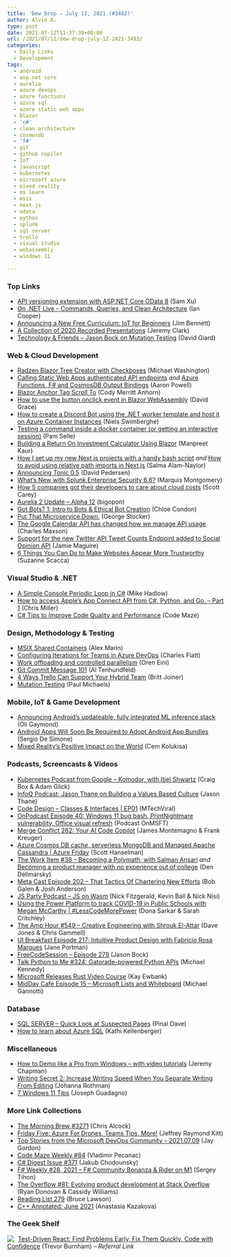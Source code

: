 ```yaml
---
title: 'Dew Drop – July 12, 2021 (#3482)'
author: Alvin A.
type: post
date: 2021-07-12T11:37:39+00:00
url: /2021/07/12/dew-drop-july-12-2021-3482/
categories:
  - Daily Links
  - Development
tags:
  - android
  - asp.net core
  - aurelia
  - azure devops
  - azure functions
  - azure sql
  - azure static web apps
  - blazor
  - 'c#'
  - clean architecture
  - cosmosdb
  - 'f#'
  - git
  - github copilot
  - IoT
  - javascript
  - kubernetes
  - microsoft azure
  - mixed reality
  - ms learn
  - msix
  - next.js
  - odata
  - python
  - splunk
  - sql server
  - trello
  - visual studio
  - webassembly
  - windows 11

---
```

### <a name="top"></a>Top Links

  * <a href="https://devblogs.microsoft.com/odata/api-versioning-extension-with-asp-net-core-odata-8/" target="_blank" rel="noopener">API versioning extension with ASP.NET Core OData 8</a> (Sam Xu)
  * <a href="https://www.youtube.com/watch?v=IRvDGPbxdTs" target="_blank" rel="noopener">On .NET Live &#8211; Commands, Queries, and Clean Architecture</a> (Ian Cooper)
  * <a href="https://dev.to/azure/announcing-a-new-free-curriculum-iot-for-beginners-5ca2" target="_blank" rel="noopener">Announcing a New Free Curriculum: IoT for Beginners</a> (Jim Bennett)
  * <a href="https://jeremybytes.blogspot.com/2021/07/a-collection-of-2020-recorded.html" target="_blank" rel="noopener">A Collection of 2020 Recorded Presentations</a> (Jeremy Clark)
  * <a href="https://www.davidgiard.com/2021/07/12/JasonBockOnMutationTesting.aspx" target="_blank" rel="noopener">Technology & Friends &#8211; Jason Bock on Mutation Testing</a> (David Giard)



### <a name="web"></a>Web & Cloud Development

  * <a href="https://blazorhelpwebsite.com/ViewBlogPost/54" target="_blank" rel="noopener">Radzen Blazor Tree Creator with Checkboxes</a> (Michael Washington)
  * <a href="https://techcommunity.microsoft.com/t5/apps-on-azure/calling-static-web-apps-authenticated-api-endpoints/ba-p/2536870?WT.mc_id=DOP-MVP-4025064" target="_blank" rel="noopener">Calling Static Web Apps authenticated API endpoints</a> _and_ <a href="https://www.aaron-powell.com/posts/2021-07-11-functions-cosmosdb-output-bindings-and-fsharp/" target="_blank" rel="noopener">Azure Functions, F# and CosmosDB Output Bindings</a> (Aaron Powell)
  * <a href="https://nu-codyanhorn-tech.azurewebsites.net/blog/blazor-anchor-tag-scroll-to" target="_blank" rel="noopener">Blazor Anchor Tag Scroll To</a> (Cody Merritt Anhorn)
  * <a href="https://www.roundthecode.com/dotnet/blazor/how-to-use-button-onclick-event-blazor-webassembly" target="_blank" rel="noopener">How to use the button onclick event in Blazor WebAssembly</a> (David Grace)
  * <a href="https://swimburger.net/blog/azure/how-to-create-a-discord-bot-using-the-dotnet-worker-template-and-host-it-on-azure-container-instances" target="_blank" rel="noopener">How to create a Discord Bot using the .NET worker template and host it on Azure Container Instances</a> (Niels Swimberghe)
  * <a href="http://thewebivore.com/testing-a-command-inside-a-docker-container-or-getting-an-interactive-session/" target="_blank" rel="noopener">Testing a command inside a docker container (or getting an interactive session)</a> (Pam Selle)
  * <a href="https://www.grapecity.com/blogs/how-to-build-return-on-investment-calculator-blazor-c-sharp" target="_blank" rel="noopener">Building a Return On Investment Calculator Using Blazor</a> (Manpreet Kaur)
  * <a href="https://whitep4nth3r.com/blog/how-to-set-up-new-next-js-projects-with-bash-script" target="_blank" rel="noopener">How I set up my new Next.js projects with a handy bash script</a> _and_ <a href="https://whitep4nth3r.com/blog/how-to-avoid-using-relative-path-imports-next-js" target="_blank" rel="noopener">How to avoid using relative path imports in Next.js</a> (Salma Alam-Naylor)
  * <a href="https://tokio.rs/blog/2021-07-tonic-0-5" target="_blank" rel="noopener">Announcing Tonic 0.5</a> (David Pedersen)
  * <a href="https://www.splunk.com/en_us/blog/security/what-s-new-with-splunk-enterprise-security-6-6.html" target="_blank" rel="noopener">What&#8217;s New with Splunk Enterprise Security 6.6?</a> (Marquis Montgomery)
  * <a href="https://www.arnnet.com.au/article/689569/how-5-companies-got-their-developers-care-about-cloud-costs/" target="_blank" rel="noopener">How 5 companies got their developers to care about cloud costs</a> (Scott Carey)
  * <a href="http://aurelia.io/blog/2021/7/12/aurelia-2-update-alpha-12" target="_blank" rel="noopener">Aurelia 2 Update &#8211; Alpha 12</a> (bigopon)
  * <a href="https://dev.to/azure/got-bots-1-intro-to-bots-ethical-bot-creation-2m17" target="_blank" rel="noopener">Got Bots? 1: Intro to Bots & Ethical Bot Creation</a> (Chloe Condon)
  * <a href="https://georgestocker.com/2021/07/10/put-that-microservice-down/" target="_blank" rel="noopener">Put That Microservice Down.</a> (George Stocker)
  * <a href="http://feedproxy.google.com/~r/GDBcode/~3/fuV_ral0RcY/the-google-calendar-api-has-changed-how-we-manage-API-usage.html" target="_blank" rel="noopener">The Google Calendar API has changed how we manage API usage</a> (Charles Maxson)
  * <a href="https://jamiemaguire.net/index.php/2021/07/10/support-for-the-new-twitter-api-tweet-counts-endpoint-added-to-social-opinion-api/?utm_source=rss&utm_medium=rss&utm_campaign=support-for-the-new-twitter-api-tweet-counts-endpoint-added-to-social-opinion-api" target="_blank" rel="noopener">Support for the new Twitter API Tweet Counts Endpoint added to Social Opinion API</a> (Jamie Maguire)
  * <a href="https://www.telerik.com/blogs/6-things-to-make-websites-appear-more-trustworthy" target="_blank" rel="noopener">6 Things You Can Do to Make Websites Appear More Trustworthy</a> (Suzanne Scacca)



### <a name="dotnet"></a>Visual Studio & .NET

  * <a href="https://mikehadlow.com/posts/simple-console-loop/" target="_blank" rel="noopener">A Simple Console Periodic Loop in C#</a> (Mike Hadlow)
  * <a href="https://rajapet.com/2021/07/09/how-to-access-apples-app-connect-api-from-c-python-and-go-part-1/" target="_blank" rel="noopener">How to access Apple’s App Connect API from C#, Python, and Go. – Part 1</a> (Chris Miller)
  * <a href="https://code-maze.com/c-tips-to-improve-code-quality-and-performance/" target="_blank" rel="noopener">C# Tips to Improve Code Quality and Performance</a> (Code Maze)



### <a name="design"></a>Design, Methodology & Testing

  * <a href="https://www.advancedinstaller.com/msix-shared-containers.html" target="_blank" rel="noopener">MSIX Shared Containers</a> (Alex Marin)
  * <a href="https://www.softwaremeadows.com/posts/configuring_iterations_for_teams_in_azure_devops" target="_blank" rel="noopener">Configuring Iterations for Teams in Azure DevOps</a> (Charles Flatt)
  * <a href="http://feedproxy.google.com/~r/AyendeRahien/~3/RHGRyTG-jYg/work-offloading-and-controlled-parallelism" target="_blank" rel="noopener">Work offloading and controlled parallelism</a> (Oren Eini)
  * <a href="https://www.simplethread.com/git-commit-message-101/" target="_blank" rel="noopener">Git Commit Message 101</a> (Al Tenhundfeld)
  * <a href="https://blog.trello.com/4-ways-trello-can-support-your-hybrid-team" target="_blank" rel="noopener">4 Ways Trello Can Support Your Hybrid Team</a> (Britt Joiner)
  * <a href="https://www.pmichaels.net/2021/07/10/mutation-testing/?utm_source=rss&utm_medium=rss&utm_campaign=mutation-testing" target="_blank" rel="noopener">Mutation Testing</a> (Paul Michaels)



### <a name="mobile"></a>Mobile, IoT & Game Development

  * <a href="http://feedproxy.google.com/~r/blogspot/hsDu/~3/nOhUNNtLTls/announcing-androids-updateable-fully.html" target="_blank" rel="noopener">Announcing Android’s updateable, fully integrated ML inference stack</a> (Oli Gaymond)
  * <a href="https://www.infoq.com/news/2021/07/android-app-bundle-required/?utm_campaign=infoq_content&utm_source=infoq&utm_medium=feed&utm_term=global" target="_blank" rel="noopener">Android Apps Will Soon Be Required to Adopt Android App Bundles</a> (Sergio De Simone)
  * <a href="https://techcommunity.microsoft.com/t5/mixed-reality-business/guest-blog-mixed-reality-s-positive-impact-on-the-world/ba-p/2533241?WT.mc_id=DOP-MVP-4025064" target="_blank" rel="noopener">Mixed Reality’s Positive Impact on the World</a> (Cem Kolukisa)



### <a name="podcasts"></a>Podcasts, Screencasts & Videos

  * <a href="https://kubernetespodcast.com/episode/153-komodor/" target="_blank" rel="noopener">Kubernetes Podcast from Google &#8211; Komodor, with Itiel Shwartz</a> (Craig Box & Adam Glick)
  * <a href="https://www.infoq.com/podcasts/building-values-based-culture/?utm_campaign=infoq_content&utm_source=infoq&utm_medium=feed&utm_term=global" target="_blank" rel="noopener">InfoQ Podcast: Jason Thane on Building a Values Based Culture</a> (Jason Thane)
  * <a href="http://www.youtube.com/watch?v=62ogGtNHnsU" target="_blank" rel="noopener">Code Design &#8211; Classes & Interfaces | EP01</a> (MTechViral)
  * <a href="http://feedproxy.google.com/~r/winbetadotorg/~3/YSS_Qwcpaos/onpodcast-episode-40-printnightmare-and-more" target="_blank" rel="noopener">OnPodcast Episode 40: Windows 11 bug bash, PrintNightmare vulnerability, Office visual refresh</a> (Podcast OnMSFT)
  * <a href="http://www.mergeconflict.fm/262" target="_blank" rel="noopener">Merge Conflict 262: Your AI Code Copilot</a> (James Montemagno & Frank Kreuger)
  * <a href="https://channel9.msdn.com/Shows/Azure-Friday/Azure-Cosmos-DB-cache-serverless-MongoDB-and-Managed-Apache-Cassandra?WT.mc_id=DOP-MVP-4025064" target="_blank" rel="noopener">Azure Cosmos DB cache, serverless MongoDB and Managed Apache Cassandra | Azure Friday</a> (Scott Hanselman)
  * <a href="https://theworkitem.com/blog/becoming-a-polymath-salman-ansari/" target="_blank" rel="noopener">The Work Item #38 &#8211; Becoming a Polymath, with Salman Ansari</a> _and_ <a href="http://www.youtube.com/watch?v=VXwVagl_RhM" target="_blank" rel="noopener">Becoming a product manager with no experience out of college</a> (Den Delimarsky)
  * <a href="https://www.meta-cast.com/episode/episode-202-that-tactics-of-chartering-new-efforts" target="_blank" rel="noopener">Meta Cast Episode 202 &#8211; That Tactics Of Chartering New Efforts</a> (Bob Galen & Josh Anderson)
  * <a href="https://changelog.com/jsparty/183" target="_blank" rel="noopener">JS Party Podcast &#8211; JS on Wasm</a> (Nick Fitzgerald, Kevin Ball & Nick Nisi)
  * <a href="https://channel9.msdn.com/Shows/Less-Code-More-Power/Using-the-Power-Platform-to-track-COVID-19-in-Public-Schools-with-Megan-McCarthy?WT.mc_id=DOP-MVP-4025064" target="_blank" rel="noopener">Using the Power Platform to track COVID-19 in Public Schools with Megan McCarthy | #LessCodeMorePower</a> (Dona Sarkar & Sarah Critchley)
  * <a href="http://feedproxy.google.com/~r/TheAmpHour/~3/1mtewzpH6JI/" target="_blank" rel="noopener">The Amp Hour #549 – Creative Engineering with Shrouk El-Attar</a> (Dave Jones & Chris Gammell)
  * <a href="https://uibreakfast.com/217-intuitive-product-design-with-fabricio-rosa-marques" target="_blank" rel="noopener">UI Breakfast Episode 217: Intuitive Product Design with Fabricio Rosa Marques</a> (Jane Portman)
  * <a href="http://www.youtube.com/watch?v=m1wIw5K-38w" target="_blank" rel="noopener">FreeCodeSession &#8211; Episode 279</a> (Jason Bock)
  * <a href="https://talkpython.fm/episodes/show/324/gatorade-powered-python-apis" target="_blank" rel="noopener">Talk Python to Me #324: Gatorade-powered Python APIs</a> (Michael Kennedy)
  * <a href="http://www.i-programmer.info/news/98-languages/14704-microsoft-releases-rust-video-course.html" target="_blank" rel="noopener">Microsoft Releases Rust Video Course</a> (Kay Ewbank)
  * <a href="http://www.youtube.com/watch?v=7MiCzKR0zrg" target="_blank" rel="noopener">MidDay Café Episode 15 – Microsoft Lists and Whiteboard</a> (Michael Gannotti)



### <a name="sql"></a>Database

  * <a href="https://blog.sqlauthority.com/2021/07/12/sql-server-quick-look-at-suspected-pages/?utm_source=rss&utm_medium=rss&utm_campaign=sql-server-quick-look-at-suspected-pages" target="_blank" rel="noopener">SQL SERVER – Quick Look at Suspected Pages</a> (Pinal Dave)
  * <a href="https://www.red-gate.com/simple-talk/opinion/editorials/how-to-learn-about-azure-sql/" target="_blank" rel="noopener">How to learn about Azure SQL</a> (Kathi Kellenberger)



### <a name="misc"></a>Miscellaneous

  * <a href="https://techcommunity.microsoft.com/t5/it-resources-training-blog/how-to-demo-like-a-pro-from-windows-with-video-tutorials/ba-p/2535496?WT.mc_id=DOP-MVP-4025064" target="_blank" rel="noopener">How to Demo like a Pro from Windows &#8211; with video tutorials</a> (Jeremy Chapman)
  * <a href="http://feedproxy.google.com/~r/ManagingProductDevelopment/~3/KMTqxsoE3aw/" target="_blank" rel="noopener">Writing Secret 2: Increase Writing Speed When You Separate Writing From Editing</a> (Johanna Rothman)
  * <a href="https://www.josephguadagno.net/2021/07/11/7-windows-11-tips" target="_blank" rel="noopener">7 Windows 11 Tips</a> (Joseph Guadagno)



### <a name="links"></a>More Link Collections

  * <a href="http://feedproxy.google.com/~r/ReflectivePerspective/~3/MmxvQkLI2wc/" target="_blank" rel="noopener">The Morning Brew #3271</a> (Chris Alcock)
  * <a href="https://techcommunity.microsoft.com/t5/microsoft-mvp-award-program-blog/friday-five-azure-for-drones-teams-tips-more/ba-p/2529864?WT.mc_id=DOP-MVP-4025064" target="_blank" rel="noopener">Friday Five: Azure For Drones, Teams Tips, More!</a> (Jeffrey Raymond Kitt)
  * <a href="https://devblogs.microsoft.com/devops/top-stories-from-the-microsoft-devops-community-2021-07-09/?WT.mc_id=DOP-MVP-4025064" target="_blank" rel="noopener">Top Stories from the Microsoft DevOps Community – 2021.07.09</a> (Jay Gordon)
  * <a href="https://code-maze.com/code-maze-weekly-84/" target="_blank" rel="noopener">Code Maze Weekly #84</a> (Vladimir Pecanac)
  * <a href="http://feedproxy.google.com/~r/digest-csharp/~3/a3CrmvZbfmA/371" target="_blank" rel="noopener">C# Digest Issue #371</a> (Jakub Chodounsky)
  * <a href="https://sergeytihon.com/2021/07/10/f-weekly-28-2021-f-community-bonanza-rider-on-m1/" target="_blank" rel="noopener">F# Weekly #28, 2021 – F# Community Bonanza & Rider on M1</a> (Sergey Tihon)
  * <a href="https://stackoverflow.blog/2021/07/09/the-overflow-81-evolving-product-development-at-stack-overflow/" target="_blank" rel="noopener">The Overflow #81: Evolving product development at Stack Overflow</a> (Ryan Donovan & Cassidy Williams)
  * <a href="https://brucelawson.co.uk/2021/reading-list-279/" target="_blank" rel="noopener">Reading List 279</a> (Bruce Lawson)
  * <a href="https://blog.jetbrains.com/clion/2021/07/cpp-annotated-june-2021/" target="_blank" rel="noopener">C++ Annotated: June 2021</a> (Anastasia Kazakova)



### <a name="shelf"></a>The Geek Shelf

<a href="https://www.amazon.com/dp/1680506463/?tag=amavin-20" target="_blank" rel="noopener"><img decoding="async" align="left" style="margin: 0px 5px 0px 0px; border: 0px currentcolor; border-image: none; float: left; display: inline; background-image: none;" src="https://m.media-amazon.com/images/I/41RSys2V9DL._SS135_.jpg" border="0" /></a>&nbsp;<a href="https://www.amazon.com/dp/1680506463/?tag=amavin-20" target="_blank" rel="noopener">Test-Driven React: Find Problems Early, Fix Them Quickly, Code with Confidence</a> (Trevor Burnham) _&#8211; Referral Link_